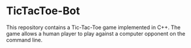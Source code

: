 # TicTacToe-Bot
This repository contains a Tic-Tac-Toe game implemented in C++. The game allows a human player to play against a computer opponent on the command line.
